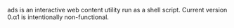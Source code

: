 ads is an interactive web content utility run as a shell script.
Current version 0.α1 is intentionally non-functional.